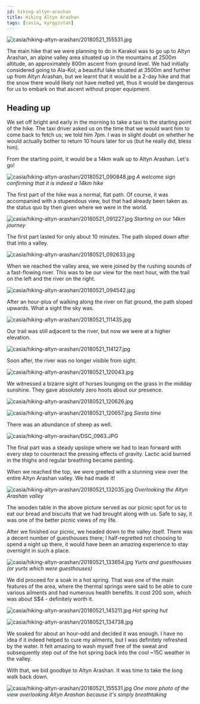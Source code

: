 ```yaml
---
id: hiking-altyn-arashan
title: Hiking Altyn Arashan
tags: [casia, kyrgyzstan]
---
```


![casia/hiking-altyn-arashan/20180521_155531.jpg](/img/casia/hiking-altyn-arashan/20180521_155531.jpg)

The main hike that we were planning to do in Karakol was to go up to Altyn Arashan, an alpine valley area situated up in the mountains at 2500m altitude, an approximately 800m ascent from ground level. We had initially considered going to Ala-Kol, a beautiful lake situated at 3500m and further up from Altyn Arashan, but we learnt that it would be a 2-day hike and that the snow there would likely not have melted yet, thus it would be dangerous for us to embark on that ascent without proper equipment.

<!--truncate-->

## Heading up

We set off bright and early in the morning to take a taxi to the starting point of the hike. The taxi driver asked us on the time that we would want him to come back to fetch us; we told him 7pm. I was in slight doubt on whether he would actually bother to return 10 hours later for us (but he really did, bless him).

From the starting point, it would be a 14km walk up to Altyn Arashan. Let's go!

![casia/hiking-altyn-arashan/20180521_090848.jpg](/img/casia/hiking-altyn-arashan/20180521_090848.jpg)
*A welcome sign confirming that it is indeed a 14km hike*

The first part of the hike was a normal, flat path. Of course, it was accompanied with a stupendous view, but that had already been taken as the status quo by then given where we were in the world.

![casia/hiking-altyn-arashan/20180521_091227.jpg](/img/casia/hiking-altyn-arashan/20180521_091227.jpg)
*Starting on our 14km journey*

The first part lasted for only about 10 minutes. The path sloped down after that into a valley.

![casia/hiking-altyn-arashan/20180521_092633.jpg](/img/casia/hiking-altyn-arashan/20180521_092633.jpg)

When we reached the valley area, we were joined by the rushing sounds of a fast-flowing river. This was to be our view for the next hour, with the trail on the left and the river on the right.

![casia/hiking-altyn-arashan/20180521_094542.jpg](/img/casia/hiking-altyn-arashan/20180521_094542.jpg)

After an hour-plus of walking along the river on flat ground, the path sloped upwards. What a sight the sky was.

![casia/hiking-altyn-arashan/20180521_111435.jpg](/img/casia/hiking-altyn-arashan/20180521_111435.jpg)

Our trail was still adjacent to the river, but now we were at a higher elevation.

![casia/hiking-altyn-arashan/20180521_114127.jpg](/img/casia/hiking-altyn-arashan/20180521_114127.jpg)

Soon after, the river was no longer visible from sight.

![casia/hiking-altyn-arashan/20180521_120043.jpg](/img/casia/hiking-altyn-arashan/20180521_120043.jpg)

We witnessed a bizarre sight of horses lounging on the grass in the midday sunshine. They gave absolutely zero hoots about our presence.

![casia/hiking-altyn-arashan/20180521_120626.jpg](/img/casia/hiking-altyn-arashan/20180521_120626.jpg)

![casia/hiking-altyn-arashan/20180521_120657.jpg](/img/casia/hiking-altyn-arashan/20180521_120657.jpg)
*Siesta time*

There was an abundance of sheep as well.

![casia/hiking-altyn-arashan/DSC_0963.JPG](/img/casia/hiking-altyn-arashan/DSC_0963.JPG)

The final part was a steady upslope where we had to lean forward with every step to counteract the pressing effects of gravity. Lactic acid burned in the thighs and regular breathing became panting.

When we reached the top, we were greeted with a stunning view over the entire Altyn Arashan valley. We had made it!

![casia/hiking-altyn-arashan/20180521_132035.jpg](/img/casia/hiking-altyn-arashan/20180521_132035.jpg)
*Overlooking the Altyn Arashan valley*

The wooden table in the above picture served as our picnic spot for us to eat our bread and biscuits that we had brought along with us. Safe to say, it was one of the better picnic views of my life.

After we finished our picnic, we headed down to the valley itself. There was a decent number of guesthouses there; I half-regretted not choosing to spend a night up there, it would have been an amazing experience to stay overnight in such a place.

![casia/hiking-altyn-arashan/20180521_133654.jpg](/img/casia/hiking-altyn-arashan/20180521_133654.jpg)
*Yurts and guesthouses (or yurts which were guesthouses)*

We did proceed for a soak in a hot spring. That was one of the main features of the area, where the thermal springs were said to be able to cure various ailments and had numerous health benefits. It cost 200 som, which was about S$4 - definitely worth it.

![casia/hiking-altyn-arashan/20180521_145211.jpg](/img/casia/hiking-altyn-arashan/20180521_145211.jpg)
*Hot spring hut*

![casia/hiking-altyn-arashan/20180521_134738.jpg](/img/casia/hiking-altyn-arashan/20180521_134738.jpg)

We soaked for about an hour-odd and decided it was enough. I have no idea if it indeed helped to cure my ailments, but I was definitely refreshed by the water. It felt amazing to wash myself free of the sweat and subsequently step out of the hot spring back into the cool ~15C weather in the valley.

With that, we bid goodbye to Altyn Arashan. It was time to take the long walk back down.

![casia/hiking-altyn-arashan/20180521_155531.jpg](/img/casia/hiking-altyn-arashan/20180521_155531.jpg)
*One more photo of the view overlooking Altyn Arashan because it's simply breathtaking*
